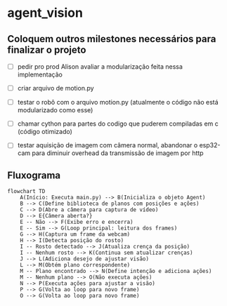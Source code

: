 # agent_vision
## Coloquem outros milestones necessários para finalizar o projeto

- [ ] pedir pro prod Alison avaliar a modularização feita nessa implementação

- [ ] criar arquivo de motion.py

- [ ] testar o robô com o arquivo motion.py (atualmente o código não está modularizado como esse)

- [ ] chamar cython para partes do codigo que puderem compiladas em c (código otimizado)

- [ ] testar aquisição de imagem com câmera normal, abandonar o esp32-cam para diminuir overhead da transmissão de imagem por http

## Fluxograma

```mermaid
flowchart TD
    A(Início: Executa main.py) --> B(Inicializa o objeto Agent)
    B --> C(Define biblioteca de planos com posições e ações)
    C --> D(Abre a câmera para captura de vídeo)
    D --> E{Câmera aberta?}
    E -- Não --> F(Exibe erro e encerra)
    E -- Sim --> G(Loop principal: leitura dos frames)
    G --> H(Captura um frame da webcam)
    H --> I(Detecta posição do rosto)
    I -- Rosto detectado --> J(Atualiza crença da posição)
    I -- Nenhum rosto --> K(Continua sem atualizar crenças)
    J --> L(Adiciona desejo de ajustar visão)
    L --> M(Obtém plano correspondente)
    M -- Plano encontrado --> N(Define intenção e adiciona ações)
    M -- Nenhum plano --> O(Não executa ações)
    N --> P(Executa ações para ajustar a visão)
    P --> G(Volta ao loop para novo frame)
    O --> G(Volta ao loop para novo frame)
```
